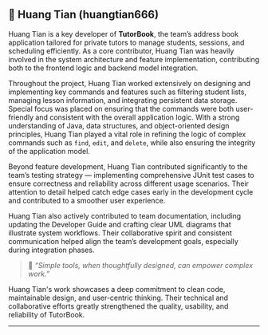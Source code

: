 ## 👤 Huang Tian (huangtian666)

Huang Tian is a key developer of **TutorBook**, the team’s address book application tailored for private tutors to manage students, sessions, and scheduling efficiently. As a core contributor, Huang Tian was heavily involved in the system architecture and feature implementation, contributing both to the frontend logic and backend model integration.

Throughout the project, Huang Tian worked extensively on designing and implementing key commands and features such as filtering student lists, managing lesson information, and integrating persistent data storage. Special focus was placed on ensuring that the commands were both user-friendly and consistent with the overall application logic. With a strong understanding of Java, data structures, and object-oriented design principles, Huang Tian played a vital role in refining the logic of complex commands such as `find`, `edit`, and `delete`, while also ensuring the integrity of the application model.

Beyond feature development, Huang Tian contributed significantly to the team’s testing strategy — implementing comprehensive JUnit test cases to ensure correctness and reliability across different usage scenarios. Their attention to detail helped catch edge cases early in the development cycle and contributed to a smoother user experience.

Huang Tian also actively contributed to team documentation, including updating the Developer Guide and crafting clear UML diagrams that illustrate system workflows. Their collaborative spirit and consistent communication helped align the team’s development goals, especially during integration phases.

> 🔧 *“Simple tools, when thoughtfully designed, can empower complex work.”*

Huang Tian's work showcases a deep commitment to clean code, maintainable design, and user-centric thinking. Their technical and collaborative efforts greatly strengthened the quality, usability, and reliability of TutorBook.

---
